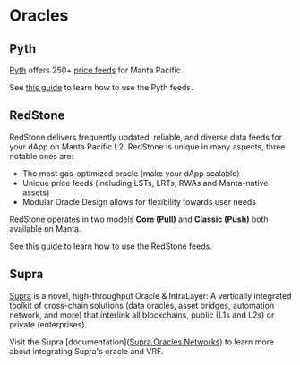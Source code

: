 # Oracles

## Pyth

[Pyth](http://pyth.network/) offers 250+ [price feeds](https://pyth.network/price-feeds) for Manta Pacific.

See [this guide](https://docs.pyth.network/price-feeds/contract-addresses/evm) to learn how to use the Pyth feeds.

## RedStone

RedStone delivers frequently updated, reliable, and diverse data feeds for your dApp on Manta Pacific L2. RedStone is unique in many aspects, three notable ones are:

- The most gas-optimized oracle (make your dApp scalable)
- Unique price feeds (including LSTs, LRTs, RWAs and Manta-native assets)
- Modular Oracle Design allows for flexibility towards user needs

RedStone operates in two models **Core (Pull)** and **Classic (Push)** both available on Manta.

See [this guide](https://docs.redstone.finance/docs/smart-contract-devs/supported-chains) to learn how to use the RedStone feeds.

## Supra

[Supra](https://supraoracles.com/) is a novel, high-throughput Oracle & IntraLayer: A vertically integrated toolkit of cross-chain solutions (data oracles, asset bridges, automation network, and more) that interlink all blockchains, public (L1s and L2s) or private (enterprises).

Visit the Supra [documentation]([Supra Oracles Networks](https://supra.com/data/networks?networkType=mainnet&network=pull)) to learn more about integrating Supra's oracle and VRF.
